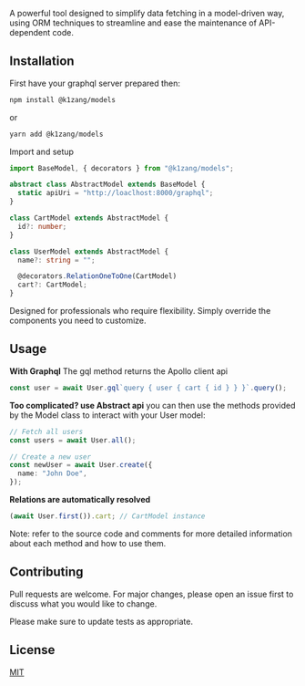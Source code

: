 A powerful tool designed to simplify data fetching in a model-driven way, using ORM techniques to streamline and ease the maintenance of API-dependent code.

## Installation

First have your graphql server prepared then:

```bash
npm install @k1zang/models
```

or

```bash
yarn add @k1zang/models
```

Import and setup

```typescript
import BaseModel, { decorators } from "@k1zang/models";

abstract class AbstractModel extends BaseModel {
  static apiUri = "http://loaclhost:8000/graphql";
}

class CartModel extends AbstractModel {
  id?: number;
}

class UserModel extends AbstractModel {
  name?: string = "";

  @decorators.RelationOneToOne(CartModel)
  cart?: CartModel;
}
```

Designed for professionals who require flexibility.
Simply override the components you need to customize.

## Usage

**With Graphql**
The gql method returns the Apollo client api

```typescript
const user = await User.gql`query { user { cart { id } } }`.query();
```

**Too complicated? use Abstract api**
you can then use the methods provided by the Model class to interact with your User model:

```typescript
// Fetch all users
const users = await User.all();

// Create a new user
const newUser = await User.create({
  name: "John Doe",
});
```

**Relations are automatically resolved**

```typescript
(await User.first()).cart; // CartModel instance
```

Note: refer to the source code and comments for more detailed information about each method and how to use them.

## Contributing

Pull requests are welcome.
For major changes, please open an issue first to discuss what you would like to change.

Please make sure to update tests as appropriate.

## License

[MIT](https://choosealicense.com/licenses/mit/)
